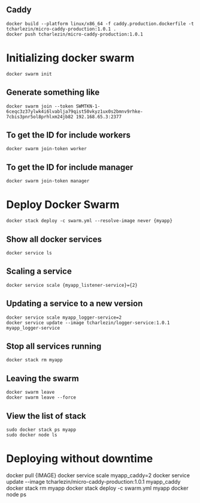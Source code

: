 
## Caddy 
```
docker build --platform linux/x86_64 -f caddy.production.dockerfile -t tcharlezin/micro-caddy-production:1.0.1 .
docker push tcharlezin/micro-caddy-production:1.0.1
```


# Initializing docker swarm
```
docker swarm init
```

## Generate something like
```
docker swarm join --token SWMTKN-1-6ceqc3z37ylwk4i6lvablja79qist50vkyz1ux0s2bmnv9rhke-7cbis3pnr5ol8prhlxm24jb82 192.168.65.3:2377
```

## To get the ID for include workers
```
docker swarm join-token worker
```

## To get the ID for include manager
```
docker swarm join-token manager
```

# Deploy Docker Swarm
```
docker stack deploy -c swarm.yml --resolve-image never {myapp}
```

## Show all docker services
```
docker service ls
```

## Scaling a service
```
docker service scale {myapp_listener-service}={2}
```

## Updating a service to a new version
```
docker service scale myapp_logger-service=2
docker service update --image tcharlezin/logger-service:1.0.1 myapp_logger-service
```

## Stop all services running
```
docker stack rm myapp
```

## Leaving the swarm
```
docker swarm leave
docker swarm leave --force
```

## View the list of stack
```
sudo docker stack ps myapp
sudo docker node ls
```


# Deploying without downtime
docker pull {IMAGE}
docker service scale myapp_caddy=2
docker service update --image tcharlezin/micro-caddy-production:1.0.1 myapp_caddy
docker stack rm myapp
docker stack deploy -c swarm.yml myapp
docker node ps
